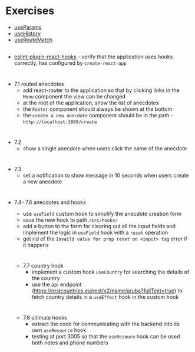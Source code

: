 # Exercises

- [useParams](https://reacttraining.com/react-router/web/api/Hooks/useparams)
- [useHistory](https://reacttraining.com/react-router/web/api/Hooks/usehistory)
- [useRouteMatch](https://reacttraining.com/react-router/web/api/Hooks/useroutematch)

##

- [eslint-plugin-react-hooks](https://www.npmjs.com/package/eslint-plugin-react-hooks) - verify that the application uses hooks correctly, has configured by `create-react-app`

#

- 7.1 routed anecdotes
  - add react-router to the application so that by clicking links in the `Menu` component the view can be changed
  - at the root of the application, show the list of anecdotes
  - the `Footer` component should always be shown at the bottom
  - the `create a new anecdote` component should be in the path - `http://localhost:3000/create`

#

- 7.2
  - show a single anecdote when users click the name of the anecdote

#

- 7.3
  - set a notification to show message in 10 seconds when users create a new anecdote

#

- 7.4- 7.6 anecdotes and hooks

  - use `useField` custom hook to simplify the anecdote creation form
  - save the new hook to path `/src/hooks/`
  - add a button to the form for clearing out all the input fields and implement the logic in `useField` hook with a `reset` operation
  - get rid of the `Invaild value for prop reset on <input> tag` error if it happens

  #

  - 7.7 country hook
    - implement a custom hook `useCountry` for searching the details of the country
    - use the api endpoint (https://restcountries.eu/rest/v2/name/aruba?fullText=true) to fetch country details in a `useEffect` hook in the custom hook

  #

  - 7.8 ultimate hooks
    - extract the code for communicating with the backend into its own `useResource` hook
    - testing at port 3005 so that the `useResoure` hook can be used both notes and phone numbers
